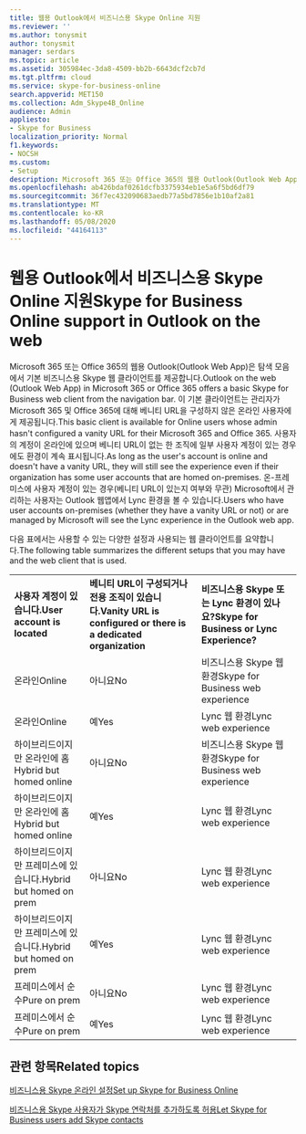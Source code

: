 ```yaml
---
title: 웹용 Outlook에서 비즈니스용 Skype Online 지원
ms.reviewer: ''
ms.author: tonysmit
author: tonysmit
manager: serdars
ms.topic: article
ms.assetid: 305984ec-3da8-4509-bb2b-6643dcf2cb7d
ms.tgt.pltfrm: cloud
ms.service: skype-for-business-online
search.appverid: MET150
ms.collection: Adm_Skype4B_Online
audience: Admin
appliesto:
- Skype for Business
localization_priority: Normal
f1.keywords:
- NOCSH
ms.custom:
- Setup
description: Microsoft 365 또는 Office 365의 웹용 Outlook(Outlook Web App)은 탐색 모음에서 기본 비즈니스용 Skype 웹 클라이언트를 제공합니다. 이 기본 클라이언트는 관리자가 Microsoft 365 및 Office 365에 대해 베니티 URL을 구성하지 않은 온라인 사용자에게 제공됩니다. 사용자의 계정이 온라인에 있으며 베니티 URL이 없는 한 조직에 일부 사용자 계정이 있는 경우에도 환경이 계속 표시됩니다. 온-프레미스에 사용자 계정이 있는 경우(베니티 URL이 있는지 여부와 무관) Microsoft에서 관리하는 사용자는 Outlook 웹앱에서 Lync 환경을 볼 수 있습니다.
ms.openlocfilehash: ab426bdaf0261dcfb3375934eb1e5a6f5bd6df79
ms.sourcegitcommit: 36f7ec432090683aedb77a5bd7856e1b10af2a81
ms.translationtype: MT
ms.contentlocale: ko-KR
ms.lasthandoff: 05/08/2020
ms.locfileid: "44164113"
---
```

# <a name="skype-for-business-online-support-in-outlook-on-the-web"></a><span data-ttu-id="9289f-106">웹용 Outlook에서 비즈니스용 Skype Online 지원</span><span class="sxs-lookup"><span data-stu-id="9289f-106">Skype for Business Online support in Outlook on the web</span></span>

<span data-ttu-id="9289f-107">Microsoft 365 또는 Office 365의 웹용 Outlook(Outlook Web App)은 탐색 모음에서 기본 비즈니스용 Skype 웹 클라이언트를 제공합니다.</span><span class="sxs-lookup"><span data-stu-id="9289f-107">Outlook on the web (Outlook Web App) in Microsoft 365 or Office 365 offers a basic Skype for Business web client from the navigation bar.</span></span> <span data-ttu-id="9289f-108">이 기본 클라이언트는 관리자가 Microsoft 365 및 Office 365에 대해 베니티 URL을 구성하지 않은 온라인 사용자에게 제공됩니다.</span><span class="sxs-lookup"><span data-stu-id="9289f-108">This basic client is available for Online users whose admin hasn't configured a vanity URL for their Microsoft 365 and Office 365.</span></span> <span data-ttu-id="9289f-109">사용자의 계정이 온라인에 있으며 베니티 URL이 없는 한 조직에 일부 사용자 계정이 있는 경우에도 환경이 계속 표시됩니다.</span><span class="sxs-lookup"><span data-stu-id="9289f-109">As long as the user's account is online and doesn't have a vanity URL, they will still see the experience even if their organization has some user accounts that are homed on-premises.</span></span> <span data-ttu-id="9289f-110">온-프레미스에 사용자 계정이 있는 경우(베니티 URL이 있는지 여부와 무관) Microsoft에서 관리하는 사용자는 Outlook 웹앱에서 Lync 환경을 볼 수 있습니다.</span><span class="sxs-lookup"><span data-stu-id="9289f-110">Users who have user accounts on-premises (whether they have a vanity URL or not) or are managed by Microsoft will see the Lync experience in the Outlook web app.</span></span>
  
<span data-ttu-id="9289f-111">다음 표에서는 사용할 수 있는 다양한 설정과 사용되는 웹 클라이언트를 요약합니다.</span><span class="sxs-lookup"><span data-stu-id="9289f-111">The following table summarizes the different setups that you may have and the web client that is used.</span></span>
  
||||
|:-----|:-----|:-----|
|<span data-ttu-id="9289f-112">**사용자 계정이 있습니다.**</span><span class="sxs-lookup"><span data-stu-id="9289f-112">**User account is located**</span></span> <br/> |<span data-ttu-id="9289f-113">**베니티 URL이 구성되거나 전용 조직이 있습니다.**</span><span class="sxs-lookup"><span data-stu-id="9289f-113">**Vanity URL is configured or there is a dedicated organization**</span></span> <br/> |<span data-ttu-id="9289f-114">**비즈니스용 Skype 또는 Lync 환경이 있나요?**</span><span class="sxs-lookup"><span data-stu-id="9289f-114">**Skype for Business or Lync Experience?**</span></span> <br/> |
|<span data-ttu-id="9289f-115">온라인</span><span class="sxs-lookup"><span data-stu-id="9289f-115">Online</span></span>  <br/> |<span data-ttu-id="9289f-116">아니요</span><span class="sxs-lookup"><span data-stu-id="9289f-116">No</span></span>  <br/> |<span data-ttu-id="9289f-117">비즈니스용 Skype 웹 환경</span><span class="sxs-lookup"><span data-stu-id="9289f-117">Skype for Business web experience</span></span>  <br/> |
|<span data-ttu-id="9289f-118">온라인</span><span class="sxs-lookup"><span data-stu-id="9289f-118">Online</span></span>  <br/> |<span data-ttu-id="9289f-119">예</span><span class="sxs-lookup"><span data-stu-id="9289f-119">Yes</span></span>  <br/> |<span data-ttu-id="9289f-120">Lync 웹 환경</span><span class="sxs-lookup"><span data-stu-id="9289f-120">Lync web experience</span></span>  <br/> |
|<span data-ttu-id="9289f-121">하이브리드이지만 온라인에 홈</span><span class="sxs-lookup"><span data-stu-id="9289f-121">Hybrid but homed online</span></span>  <br/> |<span data-ttu-id="9289f-122">아니요</span><span class="sxs-lookup"><span data-stu-id="9289f-122">No</span></span>  <br/> |<span data-ttu-id="9289f-123">비즈니스용 Skype 웹 환경</span><span class="sxs-lookup"><span data-stu-id="9289f-123">Skype for Business web experience</span></span>  <br/> |
|<span data-ttu-id="9289f-124">하이브리드이지만 온라인에 홈</span><span class="sxs-lookup"><span data-stu-id="9289f-124">Hybrid but homed online</span></span>  <br/> |<span data-ttu-id="9289f-125">예</span><span class="sxs-lookup"><span data-stu-id="9289f-125">Yes</span></span>  <br/> |<span data-ttu-id="9289f-126">Lync 웹 환경</span><span class="sxs-lookup"><span data-stu-id="9289f-126">Lync web experience</span></span>  <br/> |
|<span data-ttu-id="9289f-127">하이브리드이지만 프레미스에 있습니다.</span><span class="sxs-lookup"><span data-stu-id="9289f-127">Hybrid but homed on prem</span></span>  <br/> |<span data-ttu-id="9289f-128">아니요</span><span class="sxs-lookup"><span data-stu-id="9289f-128">No</span></span>  <br/> |<span data-ttu-id="9289f-129">Lync 웹 환경</span><span class="sxs-lookup"><span data-stu-id="9289f-129">Lync web experience</span></span>  <br/> |
|<span data-ttu-id="9289f-130">하이브리드이지만 프레미스에 있습니다.</span><span class="sxs-lookup"><span data-stu-id="9289f-130">Hybrid but homed on prem</span></span>  <br/> |<span data-ttu-id="9289f-131">예</span><span class="sxs-lookup"><span data-stu-id="9289f-131">Yes</span></span>  <br/> |<span data-ttu-id="9289f-132">Lync 웹 환경</span><span class="sxs-lookup"><span data-stu-id="9289f-132">Lync web experience</span></span>  <br/> |
|<span data-ttu-id="9289f-133">프레미스에서 순수</span><span class="sxs-lookup"><span data-stu-id="9289f-133">Pure on prem</span></span>  <br/> |<span data-ttu-id="9289f-134">아니요</span><span class="sxs-lookup"><span data-stu-id="9289f-134">No</span></span>  <br/> |<span data-ttu-id="9289f-135">Lync 웹 환경</span><span class="sxs-lookup"><span data-stu-id="9289f-135">Lync web experience</span></span>  <br/> |
|<span data-ttu-id="9289f-136">프레미스에서 순수</span><span class="sxs-lookup"><span data-stu-id="9289f-136">Pure on prem</span></span>  <br/> |<span data-ttu-id="9289f-137">예</span><span class="sxs-lookup"><span data-stu-id="9289f-137">Yes</span></span>  <br/> |<span data-ttu-id="9289f-138">Lync 웹 환경</span><span class="sxs-lookup"><span data-stu-id="9289f-138">Lync web experience</span></span>  <br/> |
   

## <a name="related-topics"></a><span data-ttu-id="9289f-139">관련 항목</span><span class="sxs-lookup"><span data-stu-id="9289f-139">Related topics</span></span>
[<span data-ttu-id="9289f-140">비즈니스용 Skype 온라인 설정</span><span class="sxs-lookup"><span data-stu-id="9289f-140">Set up Skype for Business Online</span></span>](set-up-skype-for-business-online.md)

[<span data-ttu-id="9289f-141">비즈니스용 Skype 사용자가 Skype 연락처를 추가하도록 허용</span><span class="sxs-lookup"><span data-stu-id="9289f-141">Let Skype for Business users add Skype contacts</span></span>](let-skype-for-business-users-add-skype-contacts.md)

  
 
